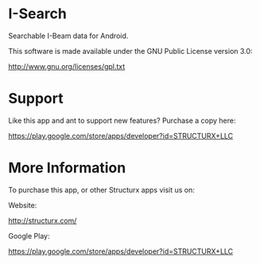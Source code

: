 I-Search
========

Searchable I-Beam data for Android.

This software is made available under the GNU Public License version 3.0:

http://www.gnu.org/licenses/gpl.txt


Support
=======

Like this app and ant to support new features?  Purchase a copy here:  

https://play.google.com/store/apps/developer?id=STRUCTURX+LLC



More Information
================

To purchase this app, or other Structurx apps visit us on:

Website:

http://structurx.com/

Google Play:  

https://play.google.com/store/apps/developer?id=STRUCTURX+LLC
